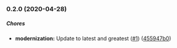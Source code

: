 ### 0.2.0 (2020-04-28)

##### Chores

* **modernization:**  Update to latest and greatest ([#1](https://github.com/lob/create-boom-error/pull/1)) ([455947b0](https://github.com/lob/create-boom-error/commit/455947b0c177a895fc0c5365ed1da13408a0ab43))


